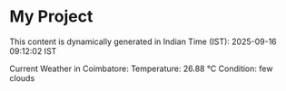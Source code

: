 # My Project

This content is dynamically generated in Indian Time (IST): 2025-09-16 09:12:02 IST


Current Weather in Coimbatore:
Temperature: 26.88 °C
Condition: few clouds
